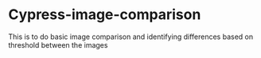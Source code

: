 # Cypress-image-comparison
This is to do basic image comparison and identifying differences based on threshold between the images

